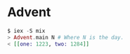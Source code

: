 # Advent

```elixir
$ iex -S mix
> Advent.main N # Where N is the day.
< [[one: 1223, two: 1284]]
````
